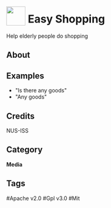 # <img src="https://raw.githack.com/FortAwesome/Font-Awesome/master/svgs/solid/blind.svg" card_color="#22A7F0" width="50" height="50" style="vertical-align:bottom"/> Easy Shopping
Help elderly people do shopping

## About


## Examples
* "Is there any goods"
* "Any goods"

## Credits
NUS-ISS

## Category
**Media**

## Tags
#Apache v2.0
#Gpl v3.0
#Mit

